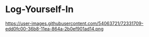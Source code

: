 # Log-Yourself-In

https://user-images.githubusercontent.com/54063721/72331709-edd0fc00-36b8-11ea-864a-2b0ef901ad14.png
